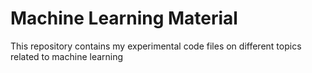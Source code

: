 # Machine Learning Material
This repository contains my experimental code files on different topics related to machine learning
